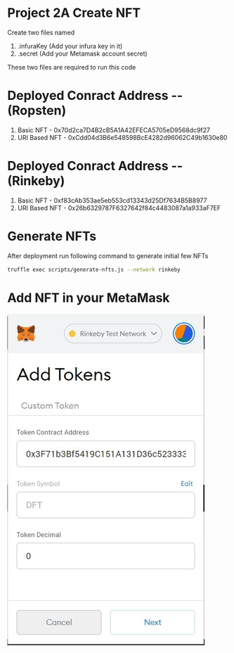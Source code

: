 # Project 2A Create NFT

Create two files named
1) .infuraKey (Add your infura key in it)
2) .secret (Add your Metamask account secret)

These two files are required to run this code


# Deployed Conract Address -- (Ropsten)
1) Basic NFT - 0x70d2ca7D4B2cB5A1A42EFECA5705eD9568dc9f27
2) URI Based NFT  - 0xCdd04d3B6e548598BcE4282d96062C49b1630e80

# Deployed Conract Address -- (Rinkeby)
1) Basic NFT - 0xf83cAb353ae5eb553cd13343d25Df7634B5B8977
2) URI Based NFT  - 0x26b6329787F6327642f84c4483087a1a933aF7EF

# Generate NFTs
After deployment run following command to generate initial few NFTs
```sh
truffle exec scripts/generate-nfts.js --network rinkeby
```

# Add NFT in your MetaMask
![Add Token](./images/Metamask_addtoken.jpg)